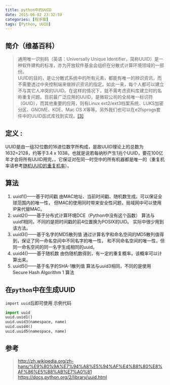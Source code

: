 ```yaml
---
title: python中的UUID
date: 2015-06-02 23:32:59
categories: [程序猿]
tags: [Python, UUID]
---
```

## 简介（维基百科）
> 通用唯一识别码（英语：Universally Unique Identifier，简称UUID）是一种软件建构的标准，亦为开放软件基金会组织在分散式计算环境领域的一部份。  
UUID的目的，是让分散式系统中的所有元素，都能有唯一的辨识资讯，而不需要透过中央控制端来做辨识资讯的指定。如此一来，每个人都可以建立不与其它人冲突的UUID。在这样的情况下，就不需考虑资料库建立时的名称重复问题。目前最广泛应用的UUID，是微软公司的全局唯一标识符（GUID），而其他重要的应用，则有Linux ext2/ext3档案系统、LUKS加密分区、GNOME、KDE、Mac OS X等等。另外我们也可以在e2fsprogs套件中的UUID函式库找到实现。[[3]][1]

<!--more-->

## 定义 :
UUID是由一组32位数的16进位数字所构成，是故UUID理论上的总数为1632=2128，约等于3.4 x 1038。也就是说若每纳秒产生1兆个UUID，要花100亿年才会将所有UUID用完，，它保证对在同一时空中的所有机器都是唯一的（重复机率请参考[随机UUID的重复机率](http://zh.wikipedia.org/zh-hans/%E9%80%9A%E7%94%A8%E5%94%AF%E4%B8%80%E8%AF%86%E5%88%AB%E7%A0%81)）。

## 算法
1. uuid1()——基于时间戳
由MAC地址、当前时间戳、随机数生成。可以保证全球范围内的唯一性，
但MAC的使用同时带来安全性问题，局域网中可以使用IP来代替MAC。
2. uuid2()——基于分布式计算环境DCE（Python中没有这个函数）
算法与uuid1相同，不同的是把时间戳的前4位置换为POSIX的UID。
实际中很少用到该方法。
3. uuid3()——基于名字的MD5散列值
通过计算名字和命名空间的MD5散列值得到，保证了同一命名空间中不同名字的唯一性，
和不同命名空间的唯一性，但同一命名空间的同一名字生成相同的uuid。
4. uuid4()——基于随机数
由伪随机数得到，有一定的重复概率，该概率可以计算出来。
5. uuid5()——基于名字的SHA-1散列值
算法与uuid3相同，不同的是使用 Secure Hash Algorithm 1 算法

## 在`python`中在生成UUID
`import uuid`后即可使用
示例代码
```python
import uuid
uuid.uuid1()
uuid.uuid3(namespace, name)
uuid.uuid4()
uuid.uuid5(namespace, name)
```

## 参考
> http://zh.wikipedia.org/zh-hans/%E9%80%9A%E7%94%A8%E5%94%AF%E4%B8%80%E8%AF%86%E5%88%AB%E7%A0%81
> https://docs.python.org/2/library/uuid.html

[1]: http://zh.wikipedia.org/zh-hans/%E9%80%9A%E7%94%A8%E5%94%AF%E4%B8%80%E8%AF%86%E5%88%AB%E7%A0%81 "通用唯一识别码"